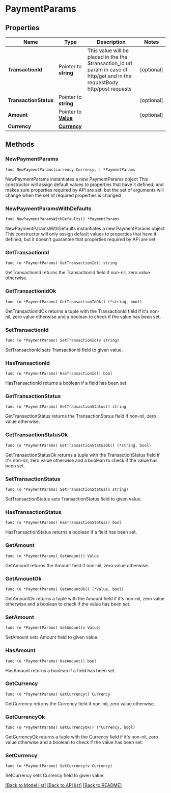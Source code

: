 # PaymentParams

## Properties

Name | Type | Description | Notes
------------ | ------------- | ------------- | -------------
**TransactionId** | Pointer to **string** | This value will be placed in the the $transaction_id url param in case of http/get and in the requestBody http/post requests | [optional] 
**TransactionStatus** | Pointer to **string** |  | [optional] 
**Amount** | Pointer to [**Value**](Value.md) |  | [optional] 
**Currency** | [**Currency**](Currency.md) |  | 

## Methods

### NewPaymentParams

`func NewPaymentParams(currency Currency, ) *PaymentParams`

NewPaymentParams instantiates a new PaymentParams object
This constructor will assign default values to properties that have it defined,
and makes sure properties required by API are set, but the set of arguments
will change when the set of required properties is changed

### NewPaymentParamsWithDefaults

`func NewPaymentParamsWithDefaults() *PaymentParams`

NewPaymentParamsWithDefaults instantiates a new PaymentParams object
This constructor will only assign default values to properties that have it defined,
but it doesn't guarantee that properties required by API are set

### GetTransactionId

`func (o *PaymentParams) GetTransactionId() string`

GetTransactionId returns the TransactionId field if non-nil, zero value otherwise.

### GetTransactionIdOk

`func (o *PaymentParams) GetTransactionIdOk() (*string, bool)`

GetTransactionIdOk returns a tuple with the TransactionId field if it's non-nil, zero value otherwise
and a boolean to check if the value has been set.

### SetTransactionId

`func (o *PaymentParams) SetTransactionId(v string)`

SetTransactionId sets TransactionId field to given value.

### HasTransactionId

`func (o *PaymentParams) HasTransactionId() bool`

HasTransactionId returns a boolean if a field has been set.

### GetTransactionStatus

`func (o *PaymentParams) GetTransactionStatus() string`

GetTransactionStatus returns the TransactionStatus field if non-nil, zero value otherwise.

### GetTransactionStatusOk

`func (o *PaymentParams) GetTransactionStatusOk() (*string, bool)`

GetTransactionStatusOk returns a tuple with the TransactionStatus field if it's non-nil, zero value otherwise
and a boolean to check if the value has been set.

### SetTransactionStatus

`func (o *PaymentParams) SetTransactionStatus(v string)`

SetTransactionStatus sets TransactionStatus field to given value.

### HasTransactionStatus

`func (o *PaymentParams) HasTransactionStatus() bool`

HasTransactionStatus returns a boolean if a field has been set.

### GetAmount

`func (o *PaymentParams) GetAmount() Value`

GetAmount returns the Amount field if non-nil, zero value otherwise.

### GetAmountOk

`func (o *PaymentParams) GetAmountOk() (*Value, bool)`

GetAmountOk returns a tuple with the Amount field if it's non-nil, zero value otherwise
and a boolean to check if the value has been set.

### SetAmount

`func (o *PaymentParams) SetAmount(v Value)`

SetAmount sets Amount field to given value.

### HasAmount

`func (o *PaymentParams) HasAmount() bool`

HasAmount returns a boolean if a field has been set.

### GetCurrency

`func (o *PaymentParams) GetCurrency() Currency`

GetCurrency returns the Currency field if non-nil, zero value otherwise.

### GetCurrencyOk

`func (o *PaymentParams) GetCurrencyOk() (*Currency, bool)`

GetCurrencyOk returns a tuple with the Currency field if it's non-nil, zero value otherwise
and a boolean to check if the value has been set.

### SetCurrency

`func (o *PaymentParams) SetCurrency(v Currency)`

SetCurrency sets Currency field to given value.



[[Back to Model list]](../README.md#documentation-for-models) [[Back to API list]](../README.md#documentation-for-api-endpoints) [[Back to README]](../README.md)



